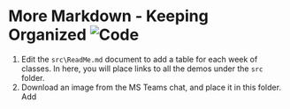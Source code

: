 # More Markdown - Keeping Organized ![Code](https://img.shields.io/badge/Code%20Status-Walkthrough-blueviolet?logo=Visual%20Studio%20Code&labelColor=indigo)

1. Edit the `src\ReadMe.md` document to add a table for each week of classes. In here, you will place links to all the demos under the `src` folder.
1. Download an image from the MS Teams chat, and place it in this folder. Add 
